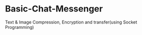 # Basic-Chat-Messenger
Text &amp; Image Compression, Encryption and transfer(using Socket Programming)
